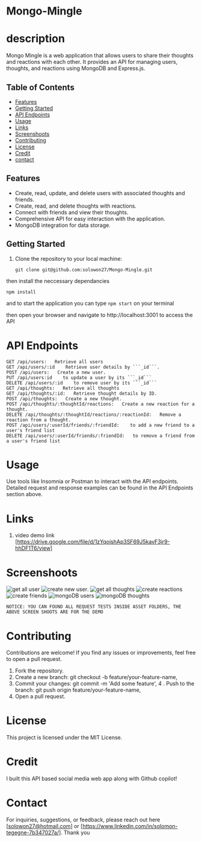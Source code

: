 # Mongo-Mingle
# description 

Mongo Mingle is a web application that allows users to share their thoughts and reactions with each other. It provides an API for managing users, thoughts, and reactions using MongoDB and Express.js.

## Table of Contents

- [Features](#features)
- [Getting Started](#getting-started)
- [API Endpoints](#api-endpoints)
- [Usage](#usage)
- [Links](#links)
- [Screenshoots](#screenshoots)
- [Contributing](#contributing)
- [License](#license)
- [Credit](#credit)
- [contact](#contact)

## Features

- Create, read, update, and delete users with associated thoughts and friends.
- Create, read, and delete thoughts with reactions.
- Connect with friends and view their thoughts.
- Comprehensive API for easy interaction with the application.
- MongoDB integration for data storage.

## Getting Started

1. Clone the repository to your local machine:

   ```git clone git@github.com:solowon27/Mongo-Mingle.git```

then install the neccessary dependancies


```npm install```

and to start the application you can type ```npm start``` on your terminal

then open your browser and navigate to http://localhost:3001 to access the API

# API Endpoints
```
GET /api/users:   Retrieve all users
GET /api/users/:id    Retrieve user details by ```_id```.
POST /api/users:   Create a new user.
PUT /api/users:id    to update a user by its ```_id```
DELETE /api/users/:id    to remove user by its ```_id```
GET /api/thoughts:   Retrieve all thoughts
GET /api/thoughts/:id:   Retrieve thought details by ID.
POST /api/thoughts:   Create a new thought.
POST /api/thoughts/:thoughtId/reactions:   Create a new reaction for a thought.
DELETE /api/thoughts/:thoughtId/reactions/:reactionId:   Remove a reaction from a thought.
POST /api/users/:userId/friends/:friendId:    to add a new friend to a user's friend list
DELETE /api/users/:userId/friends/:friendId:   to remove a friend from a user's friend list  

```
# Usage

Use tools like Insomnia or Postman to interact with the API endpoints. Detailed request and response examples can be found in the API Endpoints section above.

# Links

1. video demo link [https://drive.google.com/file/d/1zYqojshAp3SF69J5kavF3jr9-hhDF1T6/view]

# Screenshoots

![get all user](/Assets/get%20all%20users.jpg)
![create new user](/Assets/create%20a%20new%20user.jpg).
![get all thoughts](/Assets/get%20all%20thoughts.jpg)
![create reactions](/Assets/create%20a%20reaction%20using%20thought%20id.jpg)
![create friends](/Assets/delet%20a%20new%20friend%20using%20friend%20id.jpg)
![mongoDB users](/Assets/mongodb%20user%20%20samples.jpg)
![mongoDB thoughts](/Assets/mongodb%20thoughts%20samples.jpg)

```NOTICE: YOU CAN FOUND ALL REQUEST TESTS INSIDE ASSET FOLDERS, THE ABOVE SCREEN SHOOTS ARE FOR THE DEMO ```

# Contributing
Contributions are welcome! If you find any issues or improvements, feel free to open a pull request.

1. Fork the repository.
2. Create a new branch: git checkout -b feature/your-feature-name,
3. Commit your changes: git commit -m 'Add some feature',
4 . Push to the branch: git push origin feature/your-feature-name,
5. Open a pull request.

# License
This project is licensed under the MIT License.

# Credit
I built this API based social media web app along with Github copilot!

# Contact 

For inquiries, suggestions, or feedback, please reach out here [solowon27@hotmail.com] or [https://www.linkedin.com/in/solomon-tegegne-7b347027a/]. Thank you





